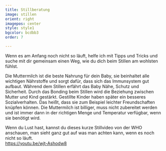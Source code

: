 ```yaml
---
title: Stillberatung
image: stillen
orient: right
imagepos: center
style: style1
bgcolor: bcdbb3
order: 7

---
```


Wenn es am Anfang noch nicht so läuft, helfe ich mit Tipps und Tricks und suche mit dir gemeinsam einen Weg, wie du dich beim Stillen am wohlsten fühlst.

Die Muttermilch ist die beste Nahrung für dein Baby, sie beinhaltet alle wichtigen Nährstoffe und sorgt dafür, dass sich das Immunsystem gut aufbaut. Während dem Stillen erfährt das Baby Nähe, Schutz und Sicherheit. Durch das Bonding beim Stillen wird die Beziehung zwischen Mutter und Kind gestärkt. Gestillte Kinder haben später ein besseres Sozialverhalten. Das heißt, dass sie zum Beispiel leichter Freundschaften knüpfen können. Die Muttermilch ist billiger, muss nicht zubereitet werden und ist immer dann in der richtigen Menge und Temperatur verfügbar, wenn sie benötigt wird.

Wenn du Lust hast, kannst du dieses kurze Stillvideo von der WHO anschauen, man sieht ganz gut auf was man achten kann, wenn es noch nicht so läuft.  
https://youtu.be/wjt-Ashodw8